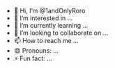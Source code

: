 - 👋 Hi, I’m @1andOnlyRoro
- 👀 I’m interested in ...
- 🌱 I’m currently learning ...
- 💞️ I’m looking to collaborate on ...
- 📫 How to reach me ...
- 😄 Pronouns: ...
- ⚡ Fun fact: ...

<!---
1andOnlyRoro/1andOnlyRoro is a ✨ special ✨ repository because its `README.md` (this file) appears on your GitHub profile.
You can click the Preview link to take a look at your changes.
--->
